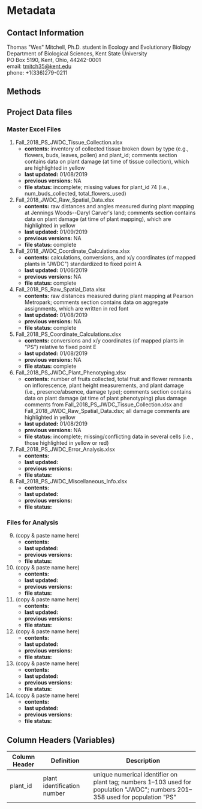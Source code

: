 # Metadata
## Contact Information
Thomas "Wes" Mitchell, Ph.D. student in Ecology and Evolutionary Biology    
Department of Biological Sciences, Kent State University  
PO Box 5190, Kent, Ohio, 44242-0001   
email: tmitch35@kent.edu    
phone: +1(336)279-0211 
## Methods
## Project Data files
### Master Excel Files
1. Fall_2018_PS_JWDC_Tissue_Collection.xlsx
    * **contents:** inventory of collected tissue broken down by type (e.g., flowers, buds, leaves, pollen) and plant_id; comments section contains data on plant damage (at time of tissue collection), which are highlighted in yellow   
    * **last updated:** 01/08/2019
    * **previous versions:** NA
    * **file status:** incomplete; missing values for plant_id 74 (i.e., num_buds_collected, total_flowers_used) 
2. Fall_2018_JWDC_Raw_Spatial_Data.xlsx
    * **contents:** raw distances and angles measured during plant mapping at Jennings Woods--Daryl Carver's land; comments section contains data on plant damage (at time of plant mapping), which are highlighted in yellow
    * **last updated:** 01/09/2019
    * **previous versions:** NA
    * **file status:** complete
3. Fall_2018_JWDC_Coordinate_Calculations.xlsx
    * **contents:** calculations, conversions, and x/y coordinates (of mapped plants in "JWDC") standardized to fixed point A
    * **last updated:** 01/06/2019
    * **previous versions:** NA
    * **file status:** complete
4. Fall_2018_PS_Raw_Spatial_Data.xlsx
    * **contents:** raw distances measured during plant mapping at Pearson Metropark; comments section contains data on aggregate assignments, which are written in red font
    * **last updated:** 01/08/2019
    * **previous versions:** NA
    * **file status:** complete
5. Fall_2018_PS_Coordinate_Calculations.xlsx
    * **contents:** conversions and x/y coordinates (of mapped plants in "PS") relative to fixed point E
    * **last updated:** 01/08/2019
    * **previous versions:** NA
    * **file status:** complete
6. Fall_2018_PS_JWDC_Plant_Phenotyping.xlsx
    * **contents:** number of fruits collected, total fruit and flower remnants on inflorescence, plant height measurements, and plant damage (i.e., presence/absence, damage type); comments section contains data on plant damage (at time of plant phenotyping) plus damage comments from Fall_2018_PS_JWDC_Tissue_Collection.xlsx and Fall_2018_JWDC_Raw_Spatial_Data.xlsx; all damage comments are highlighted in yellow   
    * **last updated:** 01/08/2019
    * **previous versions:** NA
    * **file status:** incomplete; missing/conflicting data in several cells (i.e., those highlighted in yellow or red)   
7. Fall_2018_PS_JWDC_Error_Analysis.xlsx
    * **contents:**
    * **last updated:**
    * **previous versions:**
    * **file status:**  
8. Fall_2018_PS_JWDC_Miscellaneous_Info.xlsx
    * **contents:**
    * **last updated:**
    * **previous versions:**
    * **file status:**  
### Files for Analysis
9.  (copy & paste name here)
    * **contents:**
    * **last updated:**
    * **previous versions:**
    * **file status:**  
10. (copy & paste name here)
    * **contents:**
    * **last updated:**
    * **previous versions:**
    * **file status:** 
11. (copy & paste name here)
    * **contents:**
    * **last updated:**
    * **previous versions:**
    * **file status:** 
12. (copy & paste name here)
    * **contents:**
    * **last updated:**
    * **previous versions:**
    * **file status:**  
13. (copy & paste name here)
    * **contents:**
    * **last updated:**
    * **previous versions:**
    * **file status:**  
14. (copy & paste name here)
    * **contents:**
    * **last updated:**
    * **previous versions:**
    * **file status:**  
## Column Headers (Variables)
Column Header | Definition | Description 
------------- | ---------- | -----------
plant_id | plant identification number | unique numerical identifier on plant tag; numbers 1–103 used for population "JWDC"; numbers 201–358 used for population "PS"  

